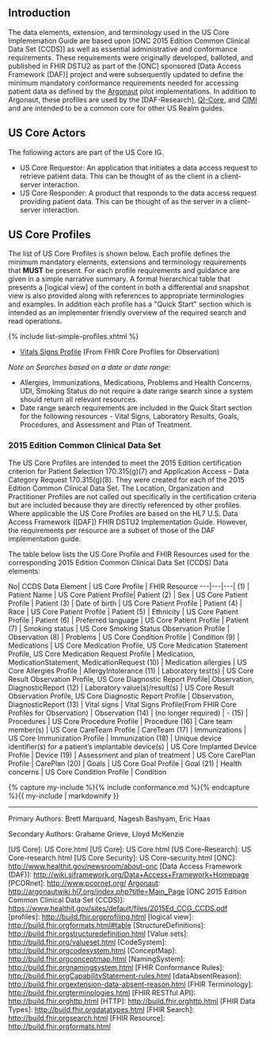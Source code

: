 

## Introduction

The data elements, extension, and terminology used in the US Core Implemenation Guide are based upon [ONC 2015 Edition Common Clinical Data Set (CCDS)] as well as essential administrative and conformance requirements.   These requirements were originally developed, balloted, and published in FHIR DSTU2 as part of the [ONC] sponsored [Data Access Framework (DAF)] project and were subsequently updated to define the minimum mandatory conformance requirements needed for accessing patient data as defined by the [Argonaut] pilot implementations.  In addition to Argonaut, these profiles are used by the [DAF-Research], [QI-Core], and [CIMI] and are intended to be a common core for other US Realm guides.

## US Core Actors

The following actors are part of the US Core IG.

* US Core Requestor: An application that initiates a data access request to retrieve patient data. This can be thought of as the client in a client-server interaction.
* US Core Responder: A product that responds to the data access request providing patient data. This can be thought of as the server in a client-server interaction.


## US Core Profiles

The list of US Core Profiles is shown below.  Each profile defines the minimum mandatory elements, extensions and terminology requirements that **MUST** be present. For each profile requirements and guidance are given in a simple narrative summary. A formal hierarchical table that presents a [logical view] of the content in both a differential and snapshot view is also provided along with references to appropriate terminologies and examples.  In addition each profile has a "Quick Start" section which is intended as an implementer friendly overview of the required search and read operations.

{% include list-simple-profiles.xhtml %}
- [Vitals Signs Profile](us-core-vitalsigns.html) (From FHIR Core Profiles for Observation)

*Note on Searches based on a date or date range:*

- Allergies, Immunizations, Medications, Problems and Health Concerns, UDI, Smoking Status do not require a date range search since a system should return all relevant resources.
- Date range search requirements are included in the Quick Start section for the following resources - Vital Signs, Laboratory Results, Goals, Procedures, and Assessment and Plan of Treatment.

### 2015 Edition Common Clinical Data Set

The US Core Profiles are intended to meet the 2015 Edition certification criterion for Patient Selection 170.315(g)(7) and Application Access – Data Category Request 170.315(g)(8). They were created for each of the 2015 Edition Common Clinical Data Set.  The Location, Organization and Practitioner Profiles are not called out specifically in the certification criteria but are included because they are directly referenced by other profiles.  Where applicable the US Core Profiles are based on the HL7 U.S. Data Access Framework ([DAF]) FHIR DSTU2 Implementation Guide. However, the requirements per resource are a subset of those of the DAF implementation guide.


The table below lists the US Core Profile and FHIR Resources used for the corresponding 2015 Edition Common Clinical Data Set (CCDS) Data elements:

No| CCDS Data Element | US Core Profile | FHIR Resource
---|---|---|
(1) |  Patient Name | US Core Patient Profile| Patient
(2) |  Sex | US Core Patient Profile | Patient
(3) |  Date of birth | US Core Patient Profile | Patient
(4) |  Race | US Core Patient Profile | Patient
(5) |  Ethnicity | US Core Patient Profile | Patient
(6) |  Preferred language | US Core Patient Profile | Patient
(7) |  Smoking status | US Core Smoking Status Observation Profile | Observation
(8) |  Problems | US Core Condition Profile | Condition
(9) |  Medications | US Core Medication Profile, US Core Medication Statement Profile, US Core Medication Request Profile | Medication, MedicationStatement, MedicationRequest
(10) |  Medication allergies | US Core Allergies Profile | AllergyIntolerance
(11) |  Laboratory test(s) | US Core Result Observation Profile, US Core Diagnostic Report Profile| Observation, DiagnosticReport
(12) |  Laboratory value(s)/result(s) |  US Core Result Observation Profile, US Core Diagnostic Report Profile | Observation, DiagnosticReport
(13) |  Vital signs | Vital Signs Profile(From FHIR Core Profiles for Observation) | Observation
(14) |  (no longer required) | -
(15) |  Procedures | US Core Procedure Profile | Procedure
(16) |  Care team member(s) | US Core CareTeam Profile | CareTeam
(17) |  Immunizations | US Core Immunization Profile | Immunization
(18) |  Unique device identifier(s) for a patient’s implantable device(s) | US Core Implanted Device Profile | Device
(19) |  Assessment and plan of treatment | US Core CarePlan Profile | CarePlan
(20) |  Goals | US Core Goal Profile | Goal
(21) |  Health concerns | US Core Condition Profile  | Condition



{% capture my-include %}{% include conformance.md %}{% endcapture %}{{ my-include | markdownify }}

----


Primary Authors: Brett Marquard, Nagesh Bashyam, Eric Haas

Secondary Authors: Grahame Grieve, Lloyd McKenzie



[QI-Core]:https://oncprojectracking.healthit.gov/wiki/display/TechLabSC/CQF+Home
[CIMI]:http://www.opencimi.org
[Argonaut]: http://argonautwiki.hl7.org/index.php?title=Main_Page
[US Core]: US Core.html
[US Core]: US Core.html
[US Core-Research]: US Core-research.html
[US Core Security]: US Core-security.html
[ONC]: http://www.healthit.gov/newsroom/about-onc
[Data Access Framework (DAF)]: http://wiki.siframework.org/Data+Access+Framework+Homepage
[PCORnet]: http://www.pcornet.org/
[Argonaut]: http://argonautwiki.hl7.org/index.php?title=Main_Page
[ONC 2015 Edition Common Clinical Data Set (CCDS)]: https://www.healthit.gov/sites/default/files/2015Ed_CCG_CCDS.pdf
[profiles]: http://build.fhir.orgprofiling.html
[logical view]: http://build.fhir.orgformats.html#table
[StructureDefinitions]: http://build.fhir.orgstructuredefinition.html
[Value sets]: http://build.fhir.org/valueset.html
[CodeSystem]: http://build.fhir.orgcodesystem.html
[ConceptMap]: http://build.fhir.orgconceptmap.html
[NamingSystem]: http://build.fhir.orgnamingsystem.html
[FHIR Conformance Rules]: http://build.fhir.orgCapabilityStatement-rules.html
[dataAbsentReason]: http://build.fhir.orgextension-data-absent-reason.html
[FHIR Terminology]: http://build.fhir.orgterminologies.html
[FHIR RESTful API]: http://build.fhir.orghttp.html
[HTTP]: http://build.fhir.orghttp.html
[FHIR Data Types]: http://build.fhir.orgdatatypes.html
[FHIR Search]: http://build.fhir.orgsearch.html
[FHIR Resource]: http://build.fhir.orgformats.html
